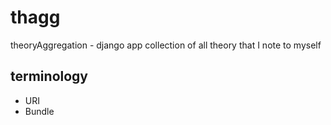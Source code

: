 # thagg
theoryAggregation - django app
collection of all theory that I note to myself

## terminology
- URI
- Bundle
